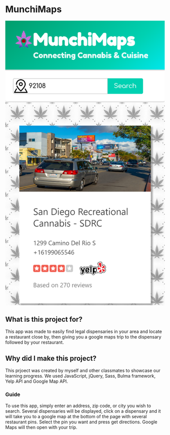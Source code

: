# MunchiMaps

![Overview](munchimaps.png)

## What is this project for?
This app was made to easily find legal dispensaries in your area and locate a restaurant close by, then giving you a google maps trip to the dispensary followed by your restaurant.

## Why did I make this project?
This prjoect was created by myself and other classmates to showcase our learning progress. We used JavaScript, jQuery, Sass, Bulma framework, Yelp API and Google Map API.

### Guide
To use this app, simply enter an address, zip code, or city you wish to search. Several dispensaries will be displayed, click on a dispensary and it will take you to a google map at the bottom of the page with several restaurant pins. Select the pin you want and press get directions. Google Maps will then open with your trip.
